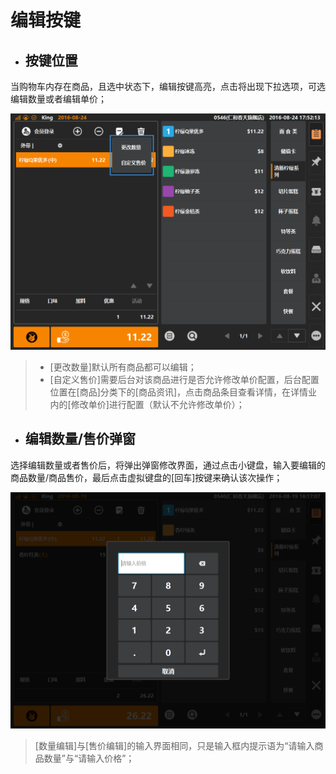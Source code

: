 # 编辑按键  
* ## 按键位置  
当购物车内存在商品，且选中状态下，编辑按键高亮，点击将出现下拉选项，可选编辑数量或者编辑单价；  

![](7.2商品数量与单价编辑-3.png)
> * [更改数量]默认所有商品都可以编辑；  
> * [自定义售价]需要后台对该商品进行是否允许修改单价配置，后台配置位置在[商品]分类下的[商品资讯]，点击商品条目查看详情，在详情业内的[修改单价]进行配置（默认不允许修改单价）；

* ## 编辑数量/售价弹窗  
选择编辑数量或者售价后，将弹出弹窗修改界面，通过点击小键盘，输入要编辑的商品数量/商品售价，最后点击虚拟键盘的[回车]按键来确认该次操作；  

![](7.2商品数量与单价编辑-1.png)  
> [数量编辑]与[售价编辑]的输入界面相同，只是输入框内提示语为“请输入商品数量”与“请输入价格”；
